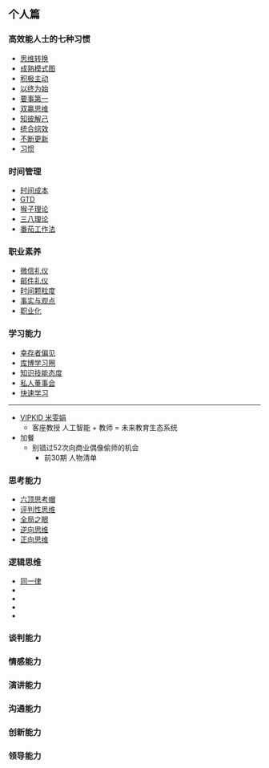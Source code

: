 ## 个人篇 ##
### 高效能人士的七种习惯 ###
- [思维转换](https://github.com/liuxingrichu/five_business/blob/master/person/day131-day135.md)
- [成熟模式图](https://github.com/liuxingrichu/five_business/blob/master/person/day131-day135.md)
- [积极主动](https://github.com/liuxingrichu/five_business/blob/master/person/day131-day135.md)
- [以终为始](https://github.com/liuxingrichu/five_business/blob/master/person/day131-day135.md)
- [要事第一](https://github.com/liuxingrichu/five_business/blob/master/person/day131-day135.md)
- [双赢思维](https://github.com/liuxingrichu/five_business/blob/master/person/day136-day140.md)
- [知彼解己](https://github.com/liuxingrichu/five_business/blob/master/person/day136-day140.md)
- [统合综效](https://github.com/liuxingrichu/five_business/blob/master/person/day136-day140.md)
- [不断更新](https://github.com/liuxingrichu/five_business/blob/master/person/day136-day140.md)
- [习惯](https://github.com/liuxingrichu/five_business/blob/master/person/day136-day140.md)

### 时间管理 ###
- [时间成本](https://github.com/liuxingrichu/five_business/blob/master/person/day141-day145.md)
- [GTD](https://github.com/liuxingrichu/five_business/blob/master/person/day141-day145.md)
- [猴子理论](https://github.com/liuxingrichu/five_business/blob/master/person/day141-day145.md)
- [三八理论](https://github.com/liuxingrichu/five_business/blob/master/person/day141-day145.md)
- [番茄工作法](https://github.com/liuxingrichu/five_business/blob/master/person/day141-day145.md)

### 职业素养 ###
- [微信礼仪](https://github.com/liuxingrichu/five_business/blob/master/person/day146-day150.md)
- [邮件礼仪](https://github.com/liuxingrichu/five_business/blob/master/person/day146-day150.md)
- [时间颗粒度](https://github.com/liuxingrichu/five_business/blob/master/person/day146-day150.md)
- [事实与观点](https://github.com/liuxingrichu/five_business/blob/master/person/day146-day150.md)
- [职业化](https://github.com/liuxingrichu/five_business/blob/master/person/day146-day150.md)

### 学习能力 ###
- [幸存者偏见](https://github.com/liuxingrichu/five_business/blob/master/person/day151-day155.md)
- [库博学习圈](https://github.com/liuxingrichu/five_business/blob/master/person/day151-day155.md)
- [知识技能态度](https://github.com/liuxingrichu/five_business/blob/master/person/day151-day155.md)
- [私人董事会](https://github.com/liuxingrichu/five_business/blob/master/person/day151-day155.md)
- [快速学习](https://github.com/liuxingrichu/five_business/blob/master/person/day151-day155.md)

---
- [VIPKID 米雯娟](https://github.com/liuxingrichu/five_business/blob/master/person/VIPKID.md)
	- 客座教授 人工智能 + 教师 = 未来教育生态系统
- 加餐
	- 别错过52次向商业偶像偷师的机会
		- 前30期 人物清单
### 思考能力 ###
- [六顶思考帽](https://github.com/liuxingrichu/five_business/blob/master/person/day156-day160.md)
- [评判性思维](https://github.com/liuxingrichu/five_business/blob/master/person/day156-day160.md)
- [全局之眼](https://github.com/liuxingrichu/five_business/blob/master/person/day156-day160.md)
- [逆向思维](https://github.com/liuxingrichu/five_business/blob/master/person/day156-day160.md)
- [正向思维](https://github.com/liuxingrichu/five_business/blob/master/person/day156-day160.md)

### 逻辑思维 ###
- [同一律](https://github.com/liuxingrichu/five_business/blob/master/person/day161-day165.md)
- [](https://github.com/liuxingrichu/five_business/blob/master/person/day161-day165.md)
- [](https://github.com/liuxingrichu/five_business/blob/master/person/day161-day165.md)
- [](https://github.com/liuxingrichu/five_business/blob/master/person/day161-day165.md)
- [](https://github.com/liuxingrichu/five_business/blob/master/person/day161-day165.md)

### 谈判能力 ###

### 情感能力 ###

### 演讲能力 ###

### 沟通能力 ###

### 创新能力 ###

### 领导能力 ###

